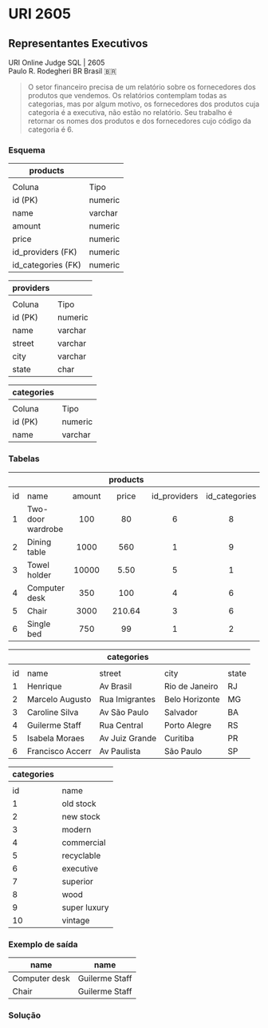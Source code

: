 # URI 2605

## Representantes Executivos

URI Online Judge SQL | 2605  
Paulo R. Rodegheri BR Brasil :brazil:  

>O setor financeiro precisa de um relatório sobre os fornecedores dos produtos que vendemos. Os relatórios contemplam todas as categorias, mas por algum motivo, os fornecedores dos produtos cuja categoria é a executiva, não estão no relatório.
Seu trabalho é retornar os nomes dos produtos e dos fornecedores cujo código da categoria é 6.

### Esquema

| products           |         |
| ------------------ | ------- |
|                    |         |
| Coluna             | Tipo    |
| id (PK)            | numeric |
| name               | varchar |
| amount             | numeric |
| price              | numeric |
| id_providers (FK)  | numeric |
| id_categories (FK) | numeric |

| providers |         |
| --------- | ------- |
|           |         |
| Coluna    | Tipo    |
| id (PK)   | numeric |
| name      | varchar |
| street    | varchar |
| city      | varchar |
| state     | char    |

| categories |         |
| ---------- | ------- |
|            |         |
| Coluna     | Tipo    |
| id (PK)    | numeric |
| name       | varchar |

### Tabelas

|     |                   |        | products |              |               |
| --- | ----------------- | :----: | :------: | :----------: | :-----------: |
|     |                   |        |          |              |               |
| id  | name              | amount |  price   | id_providers | id_categories |
| 1   | Two-door wardrobe |  100   |    80    |      6       |       8       |
| 2   | Dining table      |  1000  |   560    |      1       |       9       |
| 3   | Towel holder      | 10000  |   5.50   |      5       |       1       |
| 4   | Computer desk     |  350   |   100    |      4       |       6       |
| 5   | Chair             |  3000  |  210.64  |      3       |       6       |
| 6   | Single bed        |  750   |    99    |      1       |       2       |

|     |                  | categories     |                |       |
| --- | ---------------- | -------------- | -------------- | ----- |
|     |                  |                |                |       |
| id  | name             | street         | city           | state |
| 1   | Henrique         | Av Brasil      | Rio de Janeiro | RJ    |
| 2   | Marcelo Augusto  | Rua Imigrantes | Belo Horizonte | MG    |
| 3   | Caroline Silva   | Av São Paulo   | Salvador       | BA    |
| 4   | Guilerme Staff   | Rua Central    | Porto Alegre   | RS    |
| 5   | Isabela Moraes   | Av Juiz Grande | Curitiba       | PR    |
| 6   | Francisco Accerr | Av Paulista    | São Paulo      | SP    |

| categories |              |
| ---------- | ------------ |
|            |              |
| id         | name         |
| 1          | old stock    |
| 2          | new stock    |
| 3          | modern       |
| 4          | commercial   |
| 5          | recyclable   |
| 6          | executive    |
| 7          | superior     |
| 8          | wood         |
| 9          | super luxury |
| 10         | vintage      |

### Exemplo de saída

| name          | name           |
| ------------- | -------------- |
| Computer desk | Guilerme Staff |
| Chair         | Guilerme Staff |

### Solução

```"

```
